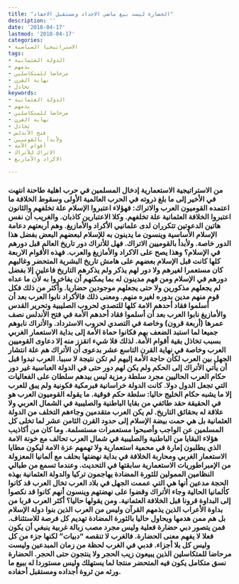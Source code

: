 ```yaml
---
title: "الحضارة ليست بيع ماضي الاجداد ومستقبل الاحفاد"
description: ''
date: '2018-04-17'
lastmod: '2018-04-17'
categories:
- الاستراتيجيا السياسية
tags:
- الدولة العثمانية
- يذمهم
- مرحاضا للمتكاسلين
- نهاية القرن
- تخاذل
keywords:
- الدولة العثمانية
- يذمهم
- مرحاضا للمتكاسلين
- نهاية القرن
- تخاذل
- فتح الأندلس
- ولأبدأ بالقوميين
- أقوام الأمة
- الاتراك للأتراك
- الاكراد والأمازيغ

---
```

### من الاستراتيجية الاستعمارية إدخال المسلمين في حرب اهلية طاحنة انتهت في الأخير إلى ما بلغ ذروته في الحرب العالمية الأولى وسقوط الخلافة ما اعتمده القوميون العرب والاتراك: فهؤلاء اعتبروا الإسلام علة تخلفهم والثانون اعتبروا الخلافة العثمانية علة تخلفهم. وكلا الاعتبارين كاذبان. والغريب أن نفس هاتين الدعوتين تتكرران لدى علمانيي الأكراد والأمازيغ. وهم أربعتهم دعامة الإسلام الأساسية وينسون ما يدينون به للإسلام لبعضهم البعض بفضل هذا الدور خاصة. ولأبدأ بالقوميين الاتراك. فهل للأتراك دور تاريخ العالم قبل دورهم في الإسلام؟ وهذا يصح على الاكراد والأمازيغ والعرب. فهذه الأقوام الاربعة كلها كانت قبل الإسلام بعضهم على هامش تاريخ البشرية المتحضر وغالبهم كان مستعمرا لغيرهم ولا دور لهم يذكر ولم يذكرهم التاريخ فاعلين إلا بفضل دورهم في الإسلام ومن فهم مدينون له بما يمكنهم أن يفاخروا به لأن ما عداه لم يجعلهم مذكورين ولا حتى يجعلهم موجودين حضاريا. وأكثر من ذلك فكل قوم منهم مدين بدوره لغيره منهم. ومعنى ذلك فالأكراد نابوا العرب بعد أن أسلموا فقاد أحدهم الامة كلها للتصدي لحروب الصليبية وتحرير القدس والأمازيغ نابوا العرب بعد أن أسلموا فقاد أحدهم الأمة في فتح الأندلس نصف عمرها (أربعة قرون) وخاصة في التصدي لحروب الاسترداد. والأتراك نابوهم جميعا لما استبد الضعف بهم فكانوا حماة الأمة إلى بداية الاستعمار الغربي بسبب تخاذل بقية أقوام الأمة. لذلك فلا شيء اتقزز منه إلا دعاوى القوميين العرب وخاصة في نهاية القرن التاسع عشر بدعوى أن الأتراك هم علة انتشار الجهل بين العرب لكأن حاجة الأمة إليهم لم تكن نتيجة لا سببا. العرب تبدوا قبل أن يأتي الأتراك إلى الحكم ولم يكن لهم دور حتى في الدولة العباسية غير دور حكام العرب الحاليين مجرد سلطة رمزية ليس بيدهم سلطان على الفعاليات التي تجعل الدول دولا. كانت الدولة خراسانية فبرمكية فكونية ولم يبق للعرب إلا ما يشبه حكام الخليج حاليا: سلطة حكم فوقية. ما يقوله القوميون العرب هو في الحقيقة حقد طائفي من بقايا الباطنية والصليبية في الشمال العربي ولا علاقة له بحقائق التاريخ. لم يكن العرب متقدمين وجاءهم التخلف من الدولة العثمانية بل هي حمت بيضة الإسلام إلى حدود القرن الثامن عشر لما تخلى كل المسلمين عن الواجب وأصبحوا مستعمرات مستسلمة. وما كان من أكاذيب هؤلاء البقايا من الباطنية والصليبية في شمال العرب تحالف مع خونة الامة الذي يطلبون إمارة في محمية استعمارية ولا تهمهم عزة الامة ليكون مطايا الاستعمار الغربي ومحاربة الخلافة في بداية نهضتها بحلف مع ألمانيا المعزولة من الإمبراطوريات الاستعمارية سابقتها في التحديث. وعندما تسمع من طبالي النظامين الممولين للثورة المضادة يهاجمون تركيا والدولة العثمانية بهذه الحجة مدعين أنها هي التي عممت الجهل في بلاد العرب تخال العرب قد كانوا كألمانيا الحالية وجاء الأتراك وقضوا على نهضتهم وينسون أنهم كانوا قد نكصوا إلى البداوة قرونا قبل الخلافة العثمانية. ومن يقولها حاليا؟ أكثر العرب قربا من بداوة الأعراب الذين يذمهم القرآن وليس من العرب الذين بنوا دولة الإسلام بل هم ممن هدمها ويحاول حاليا بالثورة المضادة تهديم كل فرصة للاستئناف. فمن يتصور دبي حضارة فعلية وليس مجرد مصب زبالة غربية ينبغي أن يكون فعلا لا يفهم معنى الحضارة. فالغرب لا تنقصه “دبيات” لكنها جزء من كل وليس كل بلا أجزاء. فدبي في الغرب لحظة من زمان المبدعين وليست مرحاضا للمتكاسلين الذين يبيعون زيب الحجر ولا ينتجون حتى الحجر. الحضارة نسق متكامل يكون فيه المتحضر منتجا لما يستهلك وليس مستوردا له ببيع ما ورثه من ثروة أجداده ومستقبل أحفاده.

###